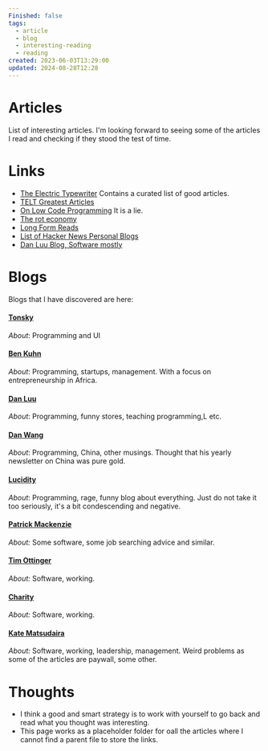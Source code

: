 ```yaml
---
Finished: false
tags:
  - article
  - blog
  - interesting-reading
  - reading
created: 2023-06-03T13:29:00
updated: 2024-08-28T12:28
---
```

# Articles

List of interesting articles. I'm looking forward to seeing some of the articles I read and checking if they stood the test of time.  





# Links
- [The Electric Typewriter](https://tetw.org) Contains a curated list of good articles. 
- [TELT Greatest Articles](https://tetw.org/Greats)
- [On Low Code Programming](https://jaylittle.com/post/view/2023/4/low-code-software-development-is-a-lie) It is a lie. 
- [The rot economy](https://wheresyoured.at/p/the-rot-economy) 
- [Long Form Reads](https://www.danhock.com/long-form-reads)
- [List of Hacker News Personal Blogs](https://github.com/outcoldman/hackernews-personal-blogs)
- [Dan Luu Blog, Software mostly](https://danluu.com/)




# Blogs 
Blogs that I have discovered are here:

#### [Tonsky](https://tonsky.me/)
*About*: Programming and UI

#### [Ben Kuhn](https://www.benkuhn.net/)
*About*: Programming, startups, management. With a focus on entrepreneurship in Africa. 

#### [Dan Luu](https://danluu.com/)
*About*: Programming, funny stores, teaching programming,L etc. 

#### [Dan Wang](https://danwang.co/)
*About*: Programming, China, other musings. Thought that his yearly newsletter on China was pure gold. 

#### [Lucidity](https://ludic.mataroa.blog/) 
*About*: Programming, rage, funny blog about everything. Just do not take it too seriously, it's a bit condescending and negative.

#### [Patrick Mackenzie](https://www.kalzumeus.com/) 
*About:* Some software, some job searching advice and similar. 

#### [Tim Ottinger](https://agileotter.blogspot.com/)
*About:* Software, working. 

#### [Charity](https://charity.wtf/)
*About:* Software, working.

#### [Kate Matsudaira](https://chimes-semicircle-a6xa.squarespace.com/blog)
*About:* Software, working, leadership, management. Weird problems as some of the articles are paywall, some other.



# Thoughts 
- I think a good and smart strategy is to work with yourself to go back and read what you thought was interesting. 
- This page works as a placeholder folder for oall the articles where I cannot find a parent file to store the links.



